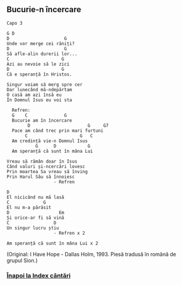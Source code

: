## Bucurie-n încercare

```
Capo 3

G D
D                     G
Unde vor merge cei răniți?
D                     G
Să afle-alin durerii lor...
C                    G
Azi au nevoie să le zici
D                    G
Că e speranță în Hristos.

Singur voiam să merg spre cer
Dar lunecând mă-ndepărtam
O casă am azi însă eu
În Domnul Isus eu voi sta

  Refren:
  G    C              G
  Bucurie am în încercare
        D                      G     G7
  Pace am când trec prin mari furtuni
       C                    G   C
  Am credință vie-n Domnul Isus
           G      D            G
  Am speranță că sunt în mâna Lui

Vreau să rămân doar în Isus
Când valuri și-ncercări lovesc
Prin moartea Sa vreau să înving
Prin Harul Său să înnoiesc
                  - Refren

D
El nicicând nu mă lasă
C             G
El nu m-a părăsit
D                   Em
Și orice-ar fi să vină
C                 D
Un singur lucru știu
                  - Refren x 2

Am speranță că sunt în mâna Lui x 2
```

(Original: I Have Hope - Dallas Holm, 1993. Piesă tradusă în română de grupul Sion.)

### [Înapoi la Index cântări](https://github.com/Voluntari-Noi/guitar-lessons/blob/master/99/README.md)
